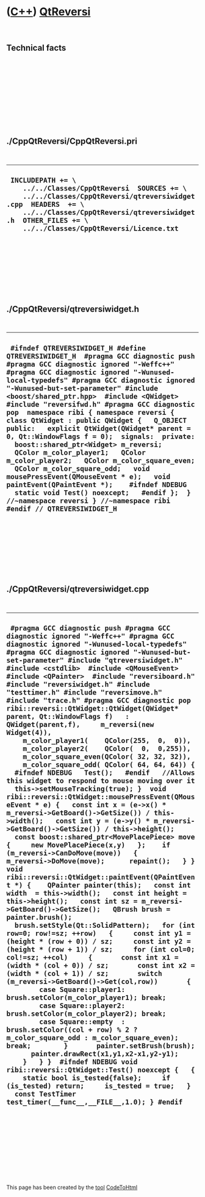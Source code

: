 



 

 

 

 

 

([C++](Cpp.md)) [QtReversi](CppQtReversi.md)
==============================================

 

Technical facts
---------------

 

 

 

 

 

 

./CppQtReversi/CppQtReversi.pri
-------------------------------

 

  --------------------------------------------------------------------------------------------------------------------------------------------------------------------------------------------------------------------------------------------------
  ` INCLUDEPATH += \     ../../Classes/CppQtReversi  SOURCES += \     ../../Classes/CppQtReversi/qtreversiwidget.cpp  HEADERS  += \     ../../Classes/CppQtReversi/qtreversiwidget.h  OTHER_FILES += \     ../../Classes/CppQtReversi/Licence.txt`
  --------------------------------------------------------------------------------------------------------------------------------------------------------------------------------------------------------------------------------------------------

 

 

 

 

 

./CppQtReversi/qtreversiwidget.h
--------------------------------

 

  -------------------------------------------------------------------------------------------------------------------------------------------------------------------------------------------------------------------------------------------------------------------------------------------------------------------------------------------------------------------------------------------------------------------------------------------------------------------------------------------------------------------------------------------------------------------------------------------------------------------------------------------------------------------------------------------------------------------------------------------------------------------------------------------------------------------------------------------------------------------------------------------------------------------
  ` #ifndef QTREVERSIWIDGET_H #define QTREVERSIWIDGET_H  #pragma GCC diagnostic push #pragma GCC diagnostic ignored "-Weffc++" #pragma GCC diagnostic ignored "-Wunused-local-typedefs" #pragma GCC diagnostic ignored "-Wunused-but-set-parameter" #include <boost/shared_ptr.hpp>  #include <QWidget> #include "reversifwd.h" #pragma GCC diagnostic pop  namespace ribi { namespace reversi {  class QtWidget : public QWidget {   Q_OBJECT public:   explicit QtWidget(QWidget* parent = 0, Qt::WindowFlags f = 0);  signals:  private:   boost::shared_ptr<Widget> m_reversi;   QColor m_color_player1;   QColor m_color_player2;   QColor m_color_square_even;   QColor m_color_square_odd;   void mousePressEvent(QMouseEvent * e);   void paintEvent(QPaintEvent *);    #ifndef NDEBUG   static void Test() noexcept;   #endif };  } //~namespace reversi } //~namespace ribi  #endif // QTREVERSIWIDGET_H`
  -------------------------------------------------------------------------------------------------------------------------------------------------------------------------------------------------------------------------------------------------------------------------------------------------------------------------------------------------------------------------------------------------------------------------------------------------------------------------------------------------------------------------------------------------------------------------------------------------------------------------------------------------------------------------------------------------------------------------------------------------------------------------------------------------------------------------------------------------------------------------------------------------------------------

 

 

 

 

 

./CppQtReversi/qtreversiwidget.cpp
----------------------------------

 

  ----------------------------------------------------------------------------------------------------------------------------------------------------------------------------------------------------------------------------------------------------------------------------------------------------------------------------------------------------------------------------------------------------------------------------------------------------------------------------------------------------------------------------------------------------------------------------------------------------------------------------------------------------------------------------------------------------------------------------------------------------------------------------------------------------------------------------------------------------------------------------------------------------------------------------------------------------------------------------------------------------------------------------------------------------------------------------------------------------------------------------------------------------------------------------------------------------------------------------------------------------------------------------------------------------------------------------------------------------------------------------------------------------------------------------------------------------------------------------------------------------------------------------------------------------------------------------------------------------------------------------------------------------------------------------------------------------------------------------------------------------------------------------------------------------------------------------------------------------------------------------------------------------------------------------------------------------------------------------------------------------------------------------------------------------------------------------------------------------------------------------------------------------------------------------------------------------------------------------------------------------------------------------------------------------------------------------------------------------------------------------------------------------------------------------------------------------------------------------------------------------------------------------------
  ` #pragma GCC diagnostic push #pragma GCC diagnostic ignored "-Weffc++" #pragma GCC diagnostic ignored "-Wunused-local-typedefs" #pragma GCC diagnostic ignored "-Wunused-but-set-parameter" #include "qtreversiwidget.h"  #include <cstdlib>  #include <QMouseEvent> #include <QPainter>  #include "reversiboard.h" #include "reversiwidget.h" #include "testtimer.h" #include "reversimove.h" #include "trace.h" #pragma GCC diagnostic pop  ribi::reversi::QtWidget::QtWidget(QWidget* parent, Qt::WindowFlags f)   : QWidget(parent,f),     m_reversi(new Widget(4)),     m_color_player1(    QColor(255,  0,  0)),     m_color_player2(    QColor(  0,  0,255)),     m_color_square_even(QColor( 32, 32, 32)),     m_color_square_odd( QColor( 64, 64, 64)) {   #ifndef NDEBUG   Test();   #endif   //Allows this widget to respond to mouse moving over it   this->setMouseTracking(true); }  void ribi::reversi::QtWidget::mousePressEvent(QMouseEvent * e) {   const int x = (e->x() * m_reversi->GetBoard()->GetSize()) / this->width();   const int y = (e->y() * m_reversi->GetBoard()->GetSize()) / this->height();    const boost::shared_ptr<MovePlacePiece> move {     new MovePlacePiece(x,y)   };    if (m_reversi->CanDoMove(move))   {      m_reversi->DoMove(move);      repaint();   } }  void ribi::reversi::QtWidget::paintEvent(QPaintEvent *) {    QPainter painter(this);   const int width  = this->width();   const int height = this->height();   const int sz = m_reversi->GetBoard()->GetSize();   QBrush brush = painter.brush();   brush.setStyle(Qt::SolidPattern);   for (int row=0; row!=sz; ++row)   {     const int y1 = (height * (row + 0)) / sz;     const int y2 = (height * (row + 1)) / sz;     for (int col=0; col!=sz; ++col)     {       const int x1 = (width * (col + 0)) / sz;       const int x2 = (width * (col + 1)) / sz;       switch (m_reversi->GetBoard()->Get(col,row))       {         case Square::player1: brush.setColor(m_color_player1); break;         case Square::player2: brush.setColor(m_color_player2); break;         case Square::empty  : brush.setColor((col + row) % 2 ? m_color_square_odd : m_color_square_even); break;        }       painter.setBrush(brush);       painter.drawRect(x1,y1,x2-x1,y2-y1);     }   } }  #ifndef NDEBUG void ribi::reversi::QtWidget::Test() noexcept {   {     static bool is_tested{false};     if (is_tested) return;     is_tested = true;   }   const TestTimer test_timer(__func__,__FILE__,1.0); } #endif`
  ----------------------------------------------------------------------------------------------------------------------------------------------------------------------------------------------------------------------------------------------------------------------------------------------------------------------------------------------------------------------------------------------------------------------------------------------------------------------------------------------------------------------------------------------------------------------------------------------------------------------------------------------------------------------------------------------------------------------------------------------------------------------------------------------------------------------------------------------------------------------------------------------------------------------------------------------------------------------------------------------------------------------------------------------------------------------------------------------------------------------------------------------------------------------------------------------------------------------------------------------------------------------------------------------------------------------------------------------------------------------------------------------------------------------------------------------------------------------------------------------------------------------------------------------------------------------------------------------------------------------------------------------------------------------------------------------------------------------------------------------------------------------------------------------------------------------------------------------------------------------------------------------------------------------------------------------------------------------------------------------------------------------------------------------------------------------------------------------------------------------------------------------------------------------------------------------------------------------------------------------------------------------------------------------------------------------------------------------------------------------------------------------------------------------------------------------------------------------------------------------------------------------------------

 

 

 

 

 





 




This page has been created by the [tool](Tools.md)
[CodeToHtml](ToolCodeToHtml.md)
